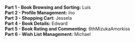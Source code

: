  **Part 1 - Book Browsing and Sorting:** Luis \
 **Part 2 - Profile Management:** Ino \
 **Part 3 - Shopping Cart:** Jessela \
 **Part 4 - Book Details:** Edward \
 **Part 5 - Book Rating and Commenting:**  6thMizukaAmorkiss \
 **Part 6 - Wish List Management:** Michael 
 
